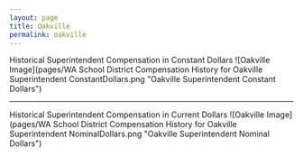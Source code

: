 ```yaml
---
layout: page
title: Oakville
permalink: oakville
---
```



Historical Superintendent Compensation in Constant Dollars
![Oakville Image](pages/WA School District Compensation History for Oakville Superintendent ConstantDollars.png "Oakville Superintendent Constant Dollars")

___

Historical Superintendent Compensation in Current Dollars
![Oakville Image](pages/WA School District Compensation History for Oakville Superintendent NominalDollars.png "Oakville Superintendent Nominal Dollars")